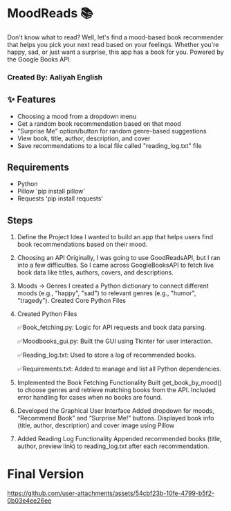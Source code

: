 # MoodReads 📚 
Don't know what to read? Well, let's find a mood-based book recommender that helps you pick your next read based on your feelings. Whether you're happy, sad, or just want a surprise, this app has a book for you. Powered by the Google Books API.

### Created By: Aaliyah English



## ✨ Features 

- Choosing a mood from a dropdown menu
- Get a random book recommendation based on that mood 
- "Surprise Me" option/button for random genre-based suggestions
- View book, title, author, description, and cover
- Save recommendations to a local file called "reading_log.txt" file


## Requirements 

- Python
- Pillow 'pip install pillow'
- Requests 'pip install requests'

## Steps

1. Define the Project Idea
  I wanted to build an app that helps users find book recommendations based on their mood.

2. Choosing an API
   Originally, I was going to use GoodReadsAPI, but I ran into a few difficulties. So I came across GoogleBooksAPI to fetch live book data like titles, authors, covers, and descriptions.

3. Moods -> Genres
   I created a Python dictionary to connect different moods (e.g., "happy", "sad") to relevant genres (e.g., "humor", "tragedy"). Created Core Python Files

4. Created Python Files

    ✅Book_fetching.py: Logic for API requests and book data parsing.

    ✅Moodbooks_gui.py: Built the GUI using Tkinter for user interaction.

    ✅Reading_log.txt: Used to store a log of recommended books.

    ✅Requirements.txt: Added to manage and list all Python dependencies.

5. Implemented the Book Fetching Functionality
   Built get_book_by_mood() to choose genres and retrieve matching books from the API.
  Included error handling for cases when no books are found.

6. Developed the Graphical User Interface
    Added dropdown for moods, “Recommend Book” and “Surprise Me!” buttons.
    Displayed book info (title, author, description) and cover image using Pillow

7. Added Reading Log Functionality
    Appended recommended books (title, author, preview link) to reading_log.txt after each recommendation.

# Final Version

https://github.com/user-attachments/assets/54cbf23b-10fe-4799-b5f2-0b03e4ee26ee


